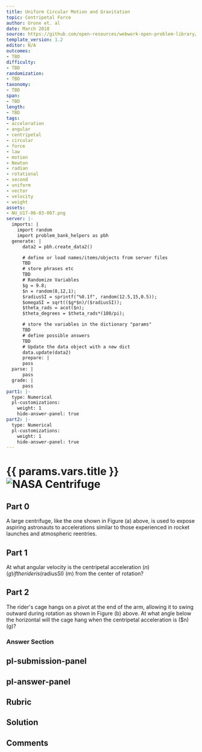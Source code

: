 ```yaml
---
title: Uniform Circular Motion and Gravitation
topic: Centripetal Force
author: Urone et. al
date: March 2018
source: https://github.com/open-resources/webwork-open-problem-library/tree/master/Contrib/BrockPhysics/College_Physics_Urone/6.Uniform_Circular_Motion_and_Gravitation/Centripetal_Force/NU_U17-06-03-007.pg
template_version: 1.2
editor: N/A
outcomes:
- TBD
difficulty:
- TBD
randomization:
- TBD
taxonomy:
- TBD
span:
- TBD
length:
- TBD
tags:
- acceleration
- angular
- centripetal
- circular
- force
- law
- motion
- Newton
- radian
- rotational
- second
- uniform
- vector
- velocity
- weight
assets:
- NU_U17-06-03-007.png
server: |-
  imports: |
    import random
    import problem_bank_helpers as pbh
  generate: |
      data2 = pbh.create_data2()

      # define or load names/items/objects from server files
      TBD
      # store phrases etc
      TBD
      # Randomize Variables
      $g = 9.8;
      $n = random(8,12,1);
      $radiusSI = sprintf("%0.1f", random(12.5,15,0.5));
      $omegaSI = sqrt(($g*$n)/($radiusSI));
      $theta_rads = acot($n);
      $theta_degrees = $theta_rads*(180/pi);

      # store the variables in the dictionary "params"
      TBD
      # define possible answers
      TBD
      # Update the data object with a new dict
      data.update(data2)
      prepare: |
      pass
  parse: |
      pass
  grade: |
      pass
part1: |-
  type: Numerical
  pl-customizations:
    weight: 1
    hide-answer-panel: true
part2: |-
  type: Numerical
  pl-customizations:
    weight: 1
    hide-answer-panel: true
---
```


# {{ params.vars.title }}![NASA Centrifuge](NU_U17-06-03-007.png)

## Part 0 
A large centrifuge, like the one shown in Figure (a) above, is used to expose aspiring astronauts to accelerations similar to those experienced in rocket launches and atmospheric reentries. 
## Part 1 
At what angular velocity is the centripetal acceleration ($n)(g) if the rider is ($radiusSI) (m) from the center of rotation? 
## Part 2 
The rider's cage hangs on a pivot at the end of the arm, allowing it to swing outward during rotation as shown in Figure (b) above. At what angle below the horizontal will the cage hang when the centripetal acceleration is ($n)(g)? 


### Answer Section 


## pl-submission-panel 


## pl-answer-panel 


## Rubric 


## Solution 


## Comments 


